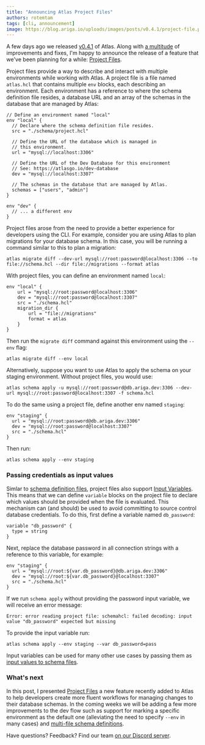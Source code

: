 ```yaml
---
title: "Announcing Atlas Project Files"
authors: rotemtam
tags: [cli, announcement]
image: https://blog.ariga.io/uploads/images/posts/v0.4.1/project-file.png
---
```


A few days ago we released [v0.4.1](https://github.com/ariga/atlas/releases/tag/v0.4.1) of
Atlas. Along with [a multitude](https://github.com/ariga/atlas/compare/v0.4.0...v0.4.1) of
improvements and fixes, I'm happy to announce the release of a feature that we've been planning
for a while: [Project Files](https://atlasgo.io/cli/projects).

Project files provide a way to describe and interact with multiple environments while working 
with Atlas. A project file is a file named `atlas.hcl` that contains multiple `env` blocks,
each describing an environment. Each environment has a reference to where the schema definition 
file resides, a database URL and an array of the schemas in the database that are managed by Atlas:

```hcl
// Define an environment named "local"
env "local" {
  // Declare where the schema definition file resides.
  src = "./schema/project.hcl"
  
  // Define the URL of the database which is managed in
  // this environment.
  url = "mysql://localhost:3306"
  
  // Define the URL of the Dev Database for this environment
  // See: https://atlasgo.io/dev-database
  dev = "mysql://localhost:3307"
  
  // The schemas in the database that are managed by Atlas.
  schemas = ["users", "admin"]
}

env "dev" {
  // ... a different env
}
```

Project files arose from the need to provide a better experience for developers using the CLI.
For example, consider you are using Atlas to plan migrations for your database schema. In this case,
you will be running a command similar to this to plan a migration:

```
atlas migrate diff --dev-url mysql://root:password@localhost:3306 --to file://schema.hcl --dir file://migrations --format atlas
```

With project files, you can define an environment named `local`:

```hcl
env "local" {
    url = "mysql://root:password@localhost:3306"
    dev = "mysql://root:password@localhost:3307"
    src = "./schema.hcl"
    migration_dir {
        url = "file://migrations"
        format = atlas
    }
}
```

Then run the `migrate diff` command against this environment using the `--env` flag:

```
atlas migrate diff --env local
```

Alternatively, suppose you want to use Atlas to apply the schema on your staging environment. 
Without project files, you would use: 

```
atlas schema apply -u mysql://root:password@db.ariga.dev:3306 --dev-url mysql://root:password@localhost:3307 -f schema.hcl
```
To do the same using a project file, define  another env named `staging`:

```hcl
env "staging" {
  url = "mysql://root:password@db.ariga.dev:3306"
  dev = "mysql://root:password@localhost:3307"
  src = "./schema.hcl"
}
```
Then run:
```
atlas schema apply --env staging
```

### Passing credentials as input values

Simlar to [schema definition files](/ddl/sql), project files also support [Input Variables](/ddl/input-variables). This means
that we can define `variable` blocks on the project file to declare which values should be provided when the file  is 
evaluated. This mechanism can (and should) be used to avoid committing to source control database credentials. 
To do this, first define a variable named `db_password`: 

```hcl
variable "db_password" {
  type = string
}
```

Next, replace the database password in all connection strings with a reference to this variable, for example:

```hcl
env "staging" {
  url = "mysql://root:${var.db_password}@db.ariga.dev:3306"
  dev = "mysql://root:${var.db_password}@localhost:3307"
  src = "./schema.hcl"
}
```

If we run `schema apply` without providing the password input variable, we will receive an 
error message: 

```
Error: error reading project file: schemahcl: failed decoding: input value "db_password" expected but missing
```

To provide the input variable run:

```
atlas schema apply --env staging --var db_password=pass
```

Input variables can be used for many other use cases by passing them as [input values to schema files](https://atlasgo.io/cli/projects#project-input-variables).

### What's next

In this post, I presented [Project Files](https://atlasgo.io/cli/projects) a new feature recently added to Atlas
to help developers create more fluent workflows for managing changes to their database schemas.  In the coming weeks
we will be adding a few more improvements to the dev flow such as support for marking a specific environment as
the default one (alleviating the need to specify `--env` in many cases) and [multi-file schema definitions](https://github.com/ariga/atlas/issues/510).

Have questions? Feedback? Find our team [on our Discord server](https://discord.gg/zZ6sWVg6NT).
